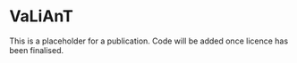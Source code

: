 # VaLiAnT

This is a placeholder for a publication.  Code will be added once licence has been finalised.
